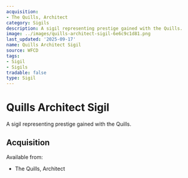 ```yaml
---
acquisition:
- The Quills, Architect
category: Sigils
description: A sigil representing prestige gained with the Quills.
image: ../images/quills-architect-sigil-6e6c9c1d81.png
last_updated: '2025-09-17'
name: Quills Architect Sigil
source: WFCD
tags:
- Sigil
- Sigils
tradable: false
type: Sigil
---
```


# Quills Architect Sigil

A sigil representing prestige gained with the Quills.

## Acquisition

Available from:
- The Quills, Architect

